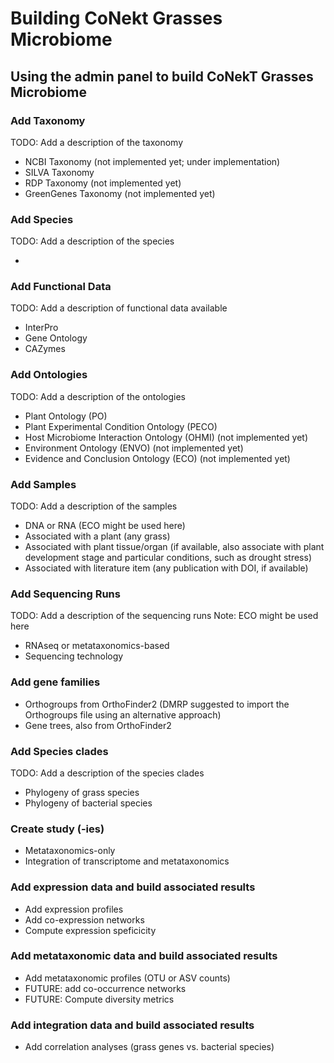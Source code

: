 # Building CoNekt Grasses Microbiome

## Using the admin panel to build CoNekT Grasses Microbiome

### Add Taxonomy

TODO: Add a description of the taxonomy

 * NCBI Taxonomy (not implemented yet; under implementation)
 * SILVA Taxonomy
 * RDP Taxonomy (not implemented yet)
 * GreenGenes Taxonomy (not implemented yet)

### Add Species

TODO: Add a description of the species

 * 

### Add Functional Data

TODO: Add a description of functional data available

 * InterPro
 * Gene Ontology
 * CAZymes


### Add Ontologies

TODO: Add a description of the ontologies

 * Plant Ontology (PO)
 * Plant Experimental Condition Ontology (PECO)
 * Host Microbiome Interaction Ontology (OHMI) (not implemented yet)
 * Environment Ontology (ENVO) (not implemented yet)
 * Evidence and Conclusion Ontology (ECO) (not implemented yet)

### Add Samples

TODO: Add a description of the samples

 * DNA or RNA (ECO might be used here)
 * Associated with a plant (any grass)
 * Associated with plant tissue/organ (if available, also associate with plant development stage and particular conditions, such as drought stress)
 * Associated with literature item (any publication with DOI, if available)

### Add Sequencing Runs

TODO: Add a description of the sequencing runs
Note: ECO might be used here

 * RNAseq or metataxonomics-based
 * Sequencing technology

### Add gene families

 * Orthogroups from OrthoFinder2 (DMRP suggested to import the Orthogroups file using an alternative approach)
 * Gene trees, also from OrthoFinder2

### Add Species clades

TODO: Add a description of the species clades

 * Phylogeny of grass species
 * Phylogeny of bacterial species


### Create study (-ies)

 * Metataxonomics-only
 * Integration of transcriptome and metataxonomics

### Add expression data and build associated results

 * Add expression profiles
 * Add co-expression networks
 * Compute expression speficicity

### Add metataxonomic data and build associated results

 * Add metataxonomic profiles (OTU or ASV counts)
 * FUTURE: add co-occurrence networks
 * FUTURE: Compute diversity metrics

### Add integration data and build associated results

 * Add correlation analyses (grass genes vs. bacterial species)
